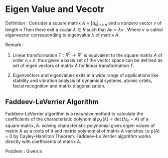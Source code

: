 # Eigen Value and Vecotr

Definition :
Consider a square matrix $A=[a_{ij}]_{n{\times}n}$ and a nonzero vector $v$ of length $n$ Then there exit a scalar $\lambda \in R$ such that $Av = \lambda v$ 
.
Where $v$ is called eigenvector corresponding to eigenvalue $\lambda$ of matrix $A$.

Remark : 
1. Linear transformation $T : R^n \to R^n$ is equivalent to the square matrix $A$ of order $n \times n$. thus given a basis set of the vector space can be defined as set of eigen vectors of matrix $A$ for linear transformation $T$.

2. Eigenvectors and eigenvalues exits in a wide range of applications  like stability and vibration analysis of dynamical systems, atomic orbits, facial recognition and matrix diagonalization.

## Faddeev-LeVerrier Algorithm

Faddeev-LeVerrier algorithm is a recursive method to calculate the coefficients of the characteristic polynomial 
$p_A(\lambda)=\det (\lambda I_n - A)$
 of a square matrix, A. solving characteristic polynomial gives eigen values of matrix A as a roots of it and matrix polynomial of matrix A  vanishes i.e p(A) = 0 by Cayley-Hamilton Theorem. Faddeev-Le Verrier algorithm works directly with coefficients of matrix $A$.

Problem : Given a 